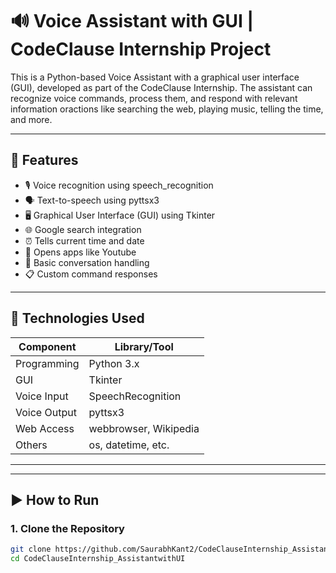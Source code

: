 # 🔊 Voice Assistant with GUI | CodeClause Internship Project

This is a Python-based Voice Assistant with a graphical user interface (GUI), developed as 
part of the CodeClause Internship. The assistant can recognize voice commands, process them,
and respond with relevant information oractions like searching the web, playing music, telling 
the time, and more.

---

## 🧠 Features

- 🎙️ Voice recognition using speech_recognition
- 🗣️ Text-to-speech using pyttsx3
- 🖥️ Graphical User Interface (GUI) using Tkinter
- 🌐 Google search integration
- ⏰ Tells current time and date
- 📁 Opens apps like Youtube
- 🔄 Basic conversation handling
- 📋 Custom command responses

---

## 📌 Technologies Used

| Component       | Library/Tool           |
|----------------|------------------------|
| Programming    | Python 3.x             |
| GUI            | Tkinter                |
| Voice Input    | SpeechRecognition      |
| Voice Output   | pyttsx3                |
| Web Access     | webbrowser, Wikipedia  |
| Others         | os, datetime, etc.     |
---
---
## ▶️ How to Run

### 1. Clone the Repository

```bash
git clone https://github.com/SaurabhKant2/CodeClauseInternship_AssistantwithUI.git
cd CodeClauseInternship_AssistantwithUI
